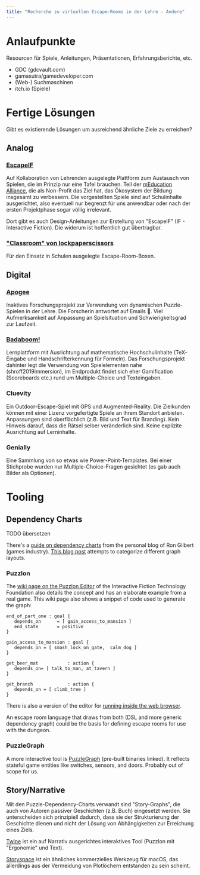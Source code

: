 ```yaml
---
title: "Recherche zu virtuellen Escape-Rooms in der Lehre - Andere"
---
```


# Anlaufpunkte

Resourcen für Spiele, Anleitungen, Präsentationen, Erfahrungsberichte, etc.

- GDC (gdcvault.com)
- gamasutra/gamedeveloper.com
- (Web-) Suchmaschinen
- itch.io (Spiele)

# <a name="solutions"></a> Fertige Lösungen

Gibt es existierende Lösungen um ausreichend ähnliche Ziele zu erreichen?

## Analog

### <a name="escapeif"></a> [EscapeIF](https://www.becauseplaymatters.com/escapeif)

Auf Kollaboration von Lehrenden ausgelegte Plattform zum Austausch von Spielen, die im Prinzip nur eine Tafel brauchen.
Teil der [mEducation Alliance](https://meducationalliance.org/ed-storytelling-games/), die als Non-Profit das Ziel hat, das Ökosystem der Bildung insgesamt zu verbessern.
Die vorgestellten Spiele sind auf Schulinhalte ausgerichtet, also eventuell nur begrenzt für uns anwendbar oder nach der ersten Projektphase sogar völlig irrelevant.

Dort gibt es auch Design-Anleitungen zur Erstellung von "EscapeIF" (IF - Interactive Fiction). Die widerum ist hoffentlich gut übertragbar.

### ["Classroom" von lockpaperscissors](https://lockpaperscissors.co/printable-worksheet-games)

Für den Einsatz in Schulen ausgelegte Escape-Room-Boxen.

## Digital

### [Apogee](https://web.archive.org/web/20240131152124/https://apogee.online/)

Inaktives Forschungsprojekt zur Verwendung von dynamischen Puzzle-Spielen in der Lehre. Die Forscherin antwortet auf Emails 🤞.
Viel Aufmerksamkeit auf Anpassung an Spielsituation und Schwierigkeitsgrad zur Laufzeit.

### [Badaboom!](https://www.polyu.edu.hk/kteo/knowledge-transfer/innovations-and-technologies/technology-search/4-smart-cities-and-information-technology/4_ama_02_0920/)

Lernplattform mit Ausrichtung auf mathematische Hochschulinhalte (TeX-Eingabe und Handschrifterkennung für Formeln). Das Forschungsprojekt dahinter legt die Verwendung von Spielelementen nahe (shroff2019immersion), im Endprodukt findet sich eher Gamification (Scoreboards etc.) rund um Multiple-Choice und Texteingaben.

### Cluevity

Ein Outdoor-Escape-Spiel mit GPS und Augmented-Reality. Die Zielkunden können mit einer Lizenz vorgefertigte Spiele an ihrem Standort anbieten.
Anpassungen sind oberflächlich (z.B. Bild und Text für Branding). Kein Hinweis darauf, dass die Rätsel selber veränderlich sind.
Keine explizite Ausrichtung auf Lerninhalte.

### Genially

Eine Sammlung von so etwas wie Power-Point-Templates. Bei einer Stichprobe wurden nur Multiple-Choice-Fragen gesichtet (es gab auch Bilder als Optionen).

# <a name="tooling"></a> Tooling

## Dependency Charts

TODO übersetzen

There's a [guide on dependency charts](https://grumpygamer.com/puzzle_dependency_charts/) from the personal blog of Ron Gilbert (games industry).
[This blog post](https://heterogenoustasks.wordpress.com/2015/01/26/standard-patterns-in-choice-based-games/) attempts to categorize different graph layouts.

### Puzzlon

The [wiki page on the Puzzlon Editor](https://www.ifwiki.org/Puzzlon) of the Interactive Fiction Technology Foundation also details the concept and has an elaborate example from a real game.
This wiki page also shows a snippet of code used to generate the graph:

```
end_of_part_one : goal {
   depends_on      = [ gain_access_to_mansion ]
   end_state       = positive
}

gain_access_to_mansion : goal {
   depends_on = [ smash_lock_on_gate,  calm_dog ]
}

get_beer_mat           : action {
   depends_on= [ talk_to_man, at_tavern ]
}

get_branch             : action {
   depends_on = [ climb_tree ]
}
```

There is also a version of the editor for [running inside the web browser](https://adventuron.io/puzzlon/).

An escape room language that draws from both (DSL and more generic dependency graph) could be the basis for defining escape rooms for use with the dungeon.

### PuzzleGraph

A more interactive tool is [PuzzleGraph](https://hg.sr.ht/~runevision/puzzlegraph) (pre-built binaries linked). It reflects stateful game entities like switches, sensors, and doors. Probably out of scope for us.

## <a name="story_tools"></a> Story/Narrative

Mit den Puzzle-Dependency-Charts verwandt sind "Story-Graphs", die auch von Autoren passiver Geschichten (z.B. Buch) eingesetzt werden. Sie unterscheiden sich prinzipiell dadurch, dass sie der Strukturierung der Geschichte dienen und nicht der Lösung von Abhängigkeiten zur Erreichung eines Ziels.

[Twine](https://twinery.org/) ist ein auf Narrativ ausgerichtes interaktives Tool (Puzzlon mit "Ergonomie" und Text).

[Storyspace](https://www.eastgate.com/storyspace/) ist ein ähnliches kommerzielles Werkzeug für macOS, das allerdings aus der Vermeidung von Plotlöchern entstanden zu sein scheint.
